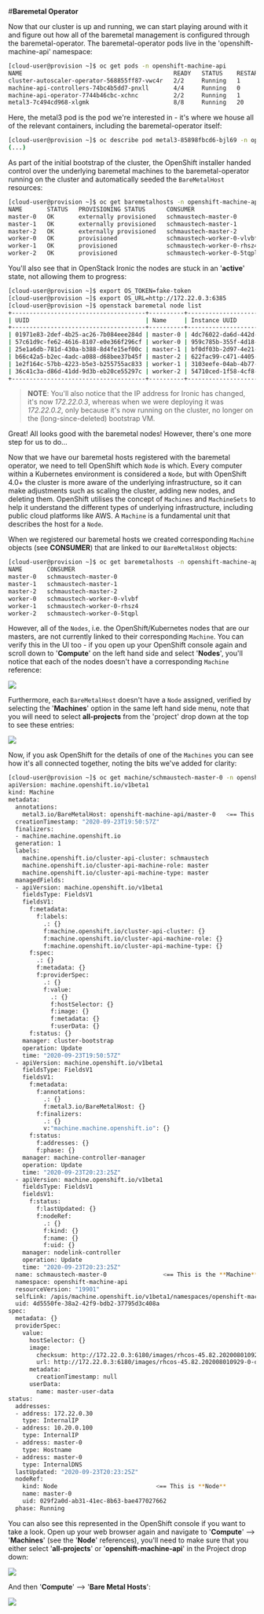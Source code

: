 #**Baremetal Operator**

Now that our cluster is up and running, we can start playing around with it and figure out how all of the baremetal management is configured through the baremetal-operator. The baremetal-operator pods live in the 'openshift-machine-api' namespace:

~~~bash
[cloud-user@provision ~]$ oc get pods -n openshift-machine-api
NAME                                           READY   STATUS    RESTARTS   AGE
cluster-autoscaler-operator-568855ff87-vwc4r   2/2     Running   1          42h
machine-api-controllers-74bc4b5dd7-pnxll       4/4     Running   0          42h
machine-api-operator-7744b46cbc-xchnc          2/2     Running   1          42h
metal3-7c494cd968-xlgmk                        8/8     Running   20         42h
~~~

Here, the metal3 pod is the pod we're interested in - it's where we house all of the relevant containers, including the baremetal-operator itself:

~~~bash
[cloud-user@provision ~]$ oc describe pod metal3-85898fbcd6-bjl69 -n openshift-machine-api
(...)
~~~

As part of the initial bootstrap of the cluster, the OpenShift installer handed control over the underlying baremetal machines to the baremetal-operator running on the cluster and automatically seeded the `BareMetalHost` resources:

~~~bash
[cloud-user@provision ~]$ oc get baremetalhosts -n openshift-machine-api
NAME       STATUS   PROVISIONING STATUS      CONSUMER                     BMC                     HARDWARE PROFILE   ONLINE   ERROR
master-0   OK       externally provisioned   schmaustech-master-0         ipmi://10.20.0.3:6202                      true     
master-1   OK       externally provisioned   schmaustech-master-1         ipmi://10.20.0.3:6201                      true     
master-2   OK       externally provisioned   schmaustech-master-2         ipmi://10.20.0.3:6205                      true     
worker-0   OK       provisioned              schmaustech-worker-0-vlvbf   ipmi://10.20.0.3:6204   openstack          true     
worker-1   OK       provisioned              schmaustech-worker-0-rhsz4   ipmi://10.20.0.3:6203   openstack          true     
worker-2   OK       provisioned              schmaustech-worker-0-5tqpl   ipmi://10.20.0.3:6200   openstack          true   
~~~

You'll also see that in OpenStack Ironic the nodes are stuck in an '**active**' state, not allowing them to progress:

~~~bash
[cloud-user@provision ~]$ export OS_TOKEN=fake-token
[cloud-user@provision ~]$ export OS_URL=http://172.22.0.3:6385
[cloud-user@provision ~]$ openstack baremetal node list
+--------------------------------------+----------+--------------------------------------+-------------+--------------------+-------------+
| UUID                                 | Name     | Instance UUID                        | Power State | Provisioning State | Maintenance |
+--------------------------------------+----------+--------------------------------------+-------------+--------------------+-------------+
| 01971e83-2def-4b25-ac26-7b084eee284d | master-0 | 4dc76022-da6d-442d-9585-c19bab11dcc2 | power on    | active             | False       |
| 57c61d9c-fe62-4616-8107-e0e366f296cf | worker-0 | 959c785b-355f-4d18-be8c-c0c26cd56c38 | power on    | active             | False       |
| 25e1a6db-781d-430a-b388-8d4fe15ef00c | master-1 | bf0df03b-2d97-4e21-a916-a7455fcf9ce1 | power on    | active             | False       |
| b66c42a5-b2ec-4adc-a088-d68bee37b45f | master-2 | 622fac99-c471-4405-ad9d-137ebc5afa09 | power on    | active             | False       |
| 1e2f164c-57bb-4223-b5e3-b255755ac833 | worker-1 | 3103eefe-04ab-4b77-bf37-5f16c3380f8b | power on    | active             | False       |
| 36c41c3a-d86d-41dd-9d3b-eb20ce55297c | worker-2 | 54710ced-1f58-4cf8-a9b8-4e1f0e0600d5 | power on    | active             | False       |
+--------------------------------------+----------+--------------------------------------+-------------+--------------------+-------------+
~~~

> **NOTE**: You'll also notice that the IP address for Ironic has changed, it's now *172.22.0.3*, whereas when we were deploying it was *172.22.0.2*, only because it's now running on the cluster, no longer on the (long-since-deleted) bootstrap VM.

Great! All looks good with the baremetal nodes! However, there's one more step for us to do...

Now that we have our baremetal hosts registered with the baremetal operator, we need to tell OpenShift which `Node` is which. Every computer within a Kubernetes environment is considered a `Node`, but with OpenShift 4.0+ the cluster is more aware of the underlying infrastructure, so it can make adjustments such as scaling the cluster, adding new nodes, and deleting them. OpenShift utilises the concept of `Machines` and `MachineSets` to help it understand the different types of underlying infrastructure, including public cloud platforms like AWS. A `Machine` is a fundamental unit that describes the host for a `Node`.

When we registered our baremetal hosts we created corresponding `Machine` objects (see **CONSUMER**) that are linked to our `BareMetalHost` objects:

~~~bash
[cloud-user@provision ~]$ oc get baremetalhosts -n openshift-machine-api -o=custom-columns=NAME:.metadata.name,CONSUMER:.spec.consumerRef.name
NAME       CONSUMER
master-0   schmaustech-master-0
master-1   schmaustech-master-1
master-2   schmaustech-master-2
worker-0   schmaustech-worker-0-vlvbf
worker-1   schmaustech-worker-0-rhsz4
worker-2   schmaustech-worker-0-5tqpl
~~~ 

However, all of the `Nodes`, i.e. the OpenShift/Kubernetes nodes that are our masters, are not currently linked to their corresponding `Machine`. You can verify this in the UI too - if you open up your OpenShift console again and scroll down to '**Compute**' on the left hand side and select '**Nodes**', you'll notice that each of the nodes doesn't have a corresponding `Machine` reference:

<img src="img/no-machine.png"/>

Furthermore, each `BareMetalHost` doesn't have a `Node` assigned, verified by selecting the '**Machines**' option in the same left hand side menu, note that you will need to select **all-projects** from the 'project' drop down at the top to see these entries:

<img src="img/no-node.png"/>

Now, if you ask OpenShift for the details of one of the `Machines` you can see how it's all connected together, noting the bits we've added for clarity:

~~~bash
[cloud-user@provision ~]$ oc get machine/schmaustech-master-0 -n openshift-machine-api -o yaml
apiVersion: machine.openshift.io/v1beta1
kind: Machine
metadata:
  annotations:
    metal3.io/BareMetalHost: openshift-machine-api/master-0   <== This is the **Baremetalhost**
  creationTimestamp: "2020-09-23T19:50:57Z"
  finalizers:
  - machine.machine.openshift.io
  generation: 1
  labels:
    machine.openshift.io/cluster-api-cluster: schmaustech
    machine.openshift.io/cluster-api-machine-role: master
    machine.openshift.io/cluster-api-machine-type: master
  managedFields:
  - apiVersion: machine.openshift.io/v1beta1
    fieldsType: FieldsV1
    fieldsV1:
      f:metadata:
        f:labels:
          .: {}
          f:machine.openshift.io/cluster-api-cluster: {}
          f:machine.openshift.io/cluster-api-machine-role: {}
          f:machine.openshift.io/cluster-api-machine-type: {}
      f:spec:
        .: {}
        f:metadata: {}
        f:providerSpec:
          .: {}
          f:value:
            .: {}
            f:hostSelector: {}
            f:image: {}
            f:metadata: {}
            f:userData: {}
      f:status: {}
    manager: cluster-bootstrap
    operation: Update
    time: "2020-09-23T19:50:57Z"
  - apiVersion: machine.openshift.io/v1beta1
    fieldsType: FieldsV1
    fieldsV1:
      f:metadata:
        f:annotations:
          .: {}
          f:metal3.io/BareMetalHost: {}
        f:finalizers:
          .: {}
          v:"machine.machine.openshift.io": {}
      f:status:
        f:addresses: {}
        f:phase: {}
    manager: machine-controller-manager
    operation: Update
    time: "2020-09-23T20:23:25Z"
  - apiVersion: machine.openshift.io/v1beta1
    fieldsType: FieldsV1
    fieldsV1:
      f:status:
        f:lastUpdated: {}
        f:nodeRef:
          .: {}
          f:kind: {}
          f:name: {}
          f:uid: {}
    manager: nodelink-controller
    operation: Update
    time: "2020-09-23T20:23:25Z"
  name: schmaustech-master-0                <== This is the **Machine**
  namespace: openshift-machine-api
  resourceVersion: "19901"
  selfLink: /apis/machine.openshift.io/v1beta1/namespaces/openshift-machine-api/machines/schmaustech-master-0
  uid: 4d5550fe-38a2-42f9-bdb2-37795d3c408a
spec:
  metadata: {}
  providerSpec:
    value:
      hostSelector: {}
      image:
        checksum: http://172.22.0.3:6180/images/rhcos-45.82.202008010929-0-openstack.x86_64.qcow2/rhcos-45.82.202008010929-0-compressed.x86_64.qcow2.md5sum
        url: http://172.22.0.3:6180/images/rhcos-45.82.202008010929-0-openstack.x86_64.qcow2/rhcos-45.82.202008010929-0-compressed.x86_64.qcow2
      metadata:
        creationTimestamp: null
      userData:
        name: master-user-data
status:
  addresses:
  - address: 172.22.0.30
    type: InternalIP
  - address: 10.20.0.100
    type: InternalIP
  - address: master-0
    type: Hostname
  - address: master-0
    type: InternalDNS
  lastUpdated: "2020-09-23T20:23:25Z"
  nodeRef:
    kind: Node                            <== This is **Node**
    name: master-0
    uid: 029f2a0d-ab31-41ec-8b63-bae477027662
  phase: Running

~~~

You can also see this represented in the OpenShift console if you want to take a look. Open up your web browser again and navigate to '**Compute**' --> '**Machines**' (see the '**Node**' references), you'll need to make sure that you either select '**all-projects**' or '**openshift-machine-api**' in the Project drop down:

<img src="img/console-machines.png"/>

And then '**Compute**' --> '**Bare Metal Hosts**':

<img src="img/console-baremetal.png"/>
